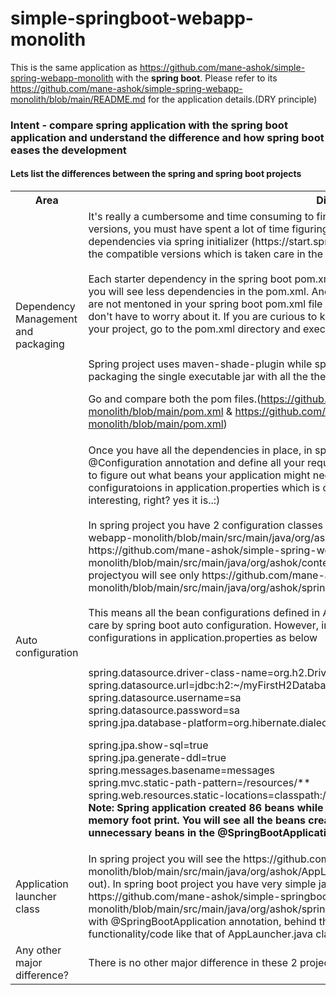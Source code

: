 # simple-springboot-webapp-monolith

This is the same application as https://github.com/mane-ashok/simple-spring-webapp-monolith with the <b>spring boot</b>. Please refer to its https://github.com/mane-ashok/simple-spring-webapp-monolith/blob/main/README.md for the application details.(DRY principle)

<h3>Intent - compare spring application with the spring boot application and understand the difference and how spring boot eases the development</h3>

<h4>Lets list the differences between the spring and spring boot projects</h4>

<table>
<tr><th>Area</th><th>Difference</th><tr>

<tr><td>Dependency Management and packaging</td><td>It's really a cumbersome and time consuming to find out the required dependencies and compatible versions, you must have spent a lot of time figuring it out :). Spring boot makes it easy to add the dependencies via spring initializer (https://start.spring.io/), it has a curated list of dependencies along with the compatible versions which is taken care in the parent project (spring-boot-starter-parent). <br /><br/>
Each starter dependency in the spring boot pom.xml file encapsulates set of required dependencies, and you will see less dependencies in the pom.xml. Another notable difference is that the dependency versions are not mentoned in your spring boot pom.xml file and they are inherited through the parent project and you don't have to worry about it. If you are curious to know all the encapsulated dependencies and versions for your project, go to the pom.xml directory and execute - <b> mvn dependency:tree </b> command.<br/><br/>

Spring project uses maven-shade-plugin while spring boot project uses spring-boot-maven-plugin for packaging the single executable jar with all the the dependencies <br/>

Go and compare both the pom files.(https://github.com/mane-ashok/simple-spring-webapp-monolith/blob/main/pom.xml & https://github.com/mane-ashok/simple-springboot-webapp-monolith/blob/main/pom.xml)</td></tr>

<tr><td>Auto configuration</td><td> Once you have all the dependencies in place, in spring application you create your configuration class with @Configuration annotation and define all your required beans. Spring boot adds some value here and tries to figure out what beans your application might need depending upon the dependencies and property configuratoions in application.properties which is called auto configuration in spring boot. This is bit interesting, right? yes it is..:)<br /><br/>
In spring project you have 2 configuration classes - https://github.com/mane-ashok/simple-spring-webapp-monolith/blob/main/src/main/java/org/ashok/context/ApplicationConfiguration.java & https://github.com/mane-ashok/simple-spring-webapp-monolith/blob/main/src/main/java/org/ashok/context/WebSecurityConfiguration.java but in spring boot projectyou will see only https://github.com/mane-ashok/simple-springboot-webapp-monolith/blob/main/src/main/java/org/ashok/springboot/context/WebSecurityConfiguration.java <br /> <br/>
This means all the bean configurations defined in ApplicationConfiguration.java for spring project are taken care by spring boot auto configuration. However, in spring boot project you have additional properties configurations in application.properties as below <br/> <br/>

spring.datasource.driver-class-name=org.h2.Driver <br />
spring.datasource.url=jdbc:h2:~/myFirstH2Database <br />
spring.datasource.username=sa <br />
spring.datasource.password=sa <br />
spring.jpa.database-platform=org.hibernate.dialect.H2Dialect <br />

spring.jpa.show-sql=true <br />
spring.jpa.generate-ddl=true <br />
spring.messages.basename=messages <br />
spring.mvc.static-path-pattern=/resources/** <br />
spring.web.resources.static-locations=classpath:/css/,classpath:/images/ <br />
<b>Note: Spring application created 86 beans while spring boot created 256 beans, this might add to the memory foot print. You will see all the beans created in the console logs. You may exclude the unnecessary beans in the @SpringBootApplication(exclude={...})</b> <br/>
</td></tr>

<tr><td>Application launcher class</td><td> In spring project you will see the https://github.com/mane-ashok/simple-spring-webapp-monolith/blob/main/src/main/java/org/ashok/AppLauncher.java class with some code in it ( go check it out). In spring boot project you have very simple java class class to launch the application - https://github.com/mane-ashok/simple-springboot-webapp-monolith/blob/main/src/main/java/org/ashok/springboot/SimpleSpringbootWebappMonolithApplication.java with @SpringBootApplication annotation, behind the scene the spring boot must be taking care of functionality/code like that of AppLauncher.java class in spring project, right? </td></tr>

<tr> <td>Any other major difference?</td><td> There is no other major difference in these 2 projects, go check it out :) </td></tr>
</table>

